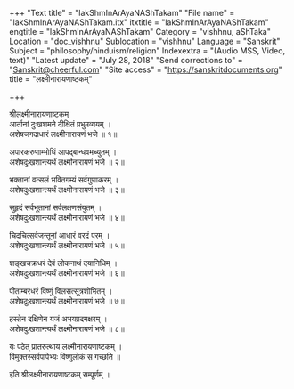 +++
"Text title" = "lakShmInArAyaNAShTakam"
"File name" = "lakShmInArAyaNAShTakam.itx"
itxtitle = "lakShmInArAyaNAShTakam"
engtitle = "lakShmInArAyaNAShTakam"
Category = "vishhnu, aShTaka"
Location = "doc_vishhnu"
Sublocation = "vishhnu"
Language = "Sanskrit"
Subject = "philosophy/hinduism/religion"
Indexextra = "(Audio MSS, Video, text)"
"Latest update" = "July 28, 2018"
"Send corrections to" = "Sanskrit@cheerful.com"
"Site access" = "https://sanskritdocuments.org"
title = "लक्ष्मीनारायणाष्टकम्"

+++
  
 श्रीलक्ष्मीनारायणाष्टकम्   
आर्तानां दुःखशमने दीक्षितं प्रभुमव्ययम् ।  
अशेषजगदाधारं लक्ष्मीनारायणं भजे ॥ १॥  
  
अपारकरुणाम्भोधिं आपद्बान्धवमच्युतम् ।  
अशेषदुःखशान्त्यर्थं लक्ष्मीनारायणं भजे ॥ २॥  
  
भक्तानां वत्सलं भक्तिगम्यं सर्वगुणाकरम् ।  
अशेषदुःखशान्त्यर्थं लक्ष्मीनारायणं भजे ॥ ३॥  
  
सुहृदं सर्वभूतानां सर्वलक्षणसंयुतम् ।  
अशेषदुःखशान्त्यर्थं लक्ष्मीनारायणं भजे ॥ ४॥  
  
चिदचित्सर्वजन्तूनां आधारं वरदं परम् ।  
अशेषदुःखशान्त्यर्थं लक्ष्मीनारायणं भजे ॥ ५॥  
  
शङ्खचक्रधरं देवं लोकनाथं दयानिधिम् ।  
अशेषदुःखशान्त्यर्थं लक्ष्मीनारायणं भजे ॥ ६॥  
  
पीताम्बरधरं विष्णुं विलसत्सूत्रशोभितम् ।  
अशेषदुःखशान्त्यर्थं लक्ष्मीनारायणं भजे ॥ ७॥  
  
हस्तेन दक्षिणेन यजं अभयप्रदमक्षरम् ।  
अशेषदुःखशान्त्यर्थं लक्ष्मीनारायणं भजे ॥ ८॥  
  
यः पठेत् प्रातरुत्थाय लक्ष्मीनारायणाष्टकम् ।  
विमुक्तस्सर्वपापेभ्यः विष्णुलोकं स गच्छति ॥  
  
इति श्रीलक्ष्मीनारायणाष्टकम् सम्पूर्णम् ।  
  
  
